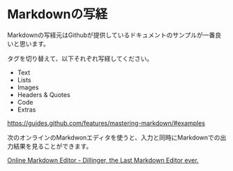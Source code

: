 # Markdownの写経

Markdownの写経元はGithubが提供しているドキュメントのサンプルが一番良いと思います。


タグを切り替えて、以下それぞれ写経してください。

- Text
- Lists
- Images
- Headers & Quotes
- Code
- Extras

https://guides.github.com/features/mastering-markdown/#examples

次のオンラインのMarkdwonエディタを使うと、入力と同時にMarkdownでの出力結果を見ることができます。

[Online Markdown Editor - Dillinger, the Last Markdown Editor ever.](https://dillinger.io/)



